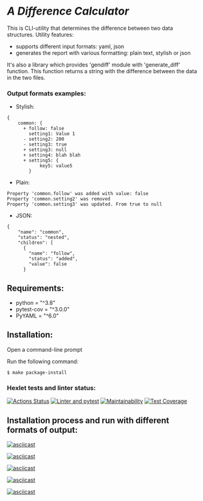 # ***A Difference Calculator***
This is CLI-utility that determines the difference between two data structures.
Utility features:
+ supports different input formats: yaml, json
+ generates the report with various formatting: plain text, stylish or json

It's also a library which provides 'gendiff' module with 'generate_diff' function. 
This function returns a string with the difference between the data in the two files.
### Output formats examples:
+ Stylish:
```
{
    common: {
      + follow: false
        setting1: Value 1
      - setting2: 200
      - setting3: true
      + setting3: null
      + setting4: blah blah
      + setting5: {
            key5: value5
        }
```
+ Plain:
```
Property 'common.follow' was added with value: false
Property 'common.setting2' was removed
Property 'common.setting3' was updated. From true to null
```
+ JSON:
```
{
    "name": "common",
    "status": "nested",
    "children": [
      {
        "name": "follow",
        "status": "added",
        "value": false
      }
```
## Requirements:
- python = "^3.8"
- pytest-cov = "^3.0.0"
- PyYAML = "^6.0"
## Installation:
Open a command-line prompt

Run the following command:
```
$ make package-install
```

### Hexlet tests and linter status:
[![Actions Status](https://github.com/Terzia/python-project-50/workflows/hexlet-check/badge.svg)](https://github.com/Terzia/python-project-50/actions)
[![Linter and pytest](https://github.com/Terzia/python-project-50/actions/workflows/Check.yml/badge.svg "Linter and pytest")](https://github.com/Terzia/python-project-50/actions/workflows/Check.yml)
[![Maintainability](https://api.codeclimate.com/v1/badges/f2e6772428d191c6fcf1/maintainability)](https://codeclimate.com/github/Terzia/python-project-50/maintainability)
[![Test Coverage](https://api.codeclimate.com/v1/badges/f2e6772428d191c6fcf1/test_coverage)](https://codeclimate.com/github/Terzia/python-project-50/test_coverage)
<br/>

## Installation process and run with different formats of output:
[![asciicast](https://asciinema.org/a/HN6hG3yL4riHVCeSiTv2g7sid.svg)](https://asciinema.org/a/HN6hG3yL4riHVCeSiTv2g7sid)

[![asciicast](https://asciinema.org/a/jCZtKl6pVOibWgJg1sqj216ID.svg)](https://asciinema.org/a/jCZtKl6pVOibWgJg1sqj216ID)

[![asciicast](https://asciinema.org/a/ZpT8uNb1TQRm3W3Ejwbenh4Sn.svg)](https://asciinema.org/a/ZpT8uNb1TQRm3W3Ejwbenh4Sn)

[![asciicast](https://asciinema.org/a/jWykAHaVV8cauhq5Y1iFBHSE1.svg)](https://asciinema.org/a/jWykAHaVV8cauhq5Y1iFBHSE1)

[![asciicast](https://asciinema.org/a/kOwtrOiIiHWyQJWD5ER7L6ABU.svg)](https://asciinema.org/a/kOwtrOiIiHWyQJWD5ER7L6ABU)
